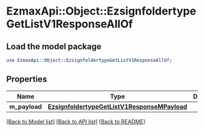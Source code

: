 # EzmaxApi::Object::EzsignfoldertypeGetListV1ResponseAllOf

## Load the model package
```perl
use EzmaxApi::Object::EzsignfoldertypeGetListV1ResponseAllOf;
```

## Properties
Name | Type | Description | Notes
------------ | ------------- | ------------- | -------------
**m_payload** | [**EzsignfoldertypeGetListV1ResponseMPayload**](EzsignfoldertypeGetListV1ResponseMPayload.md) |  | 

[[Back to Model list]](../README.md#documentation-for-models) [[Back to API list]](../README.md#documentation-for-api-endpoints) [[Back to README]](../README.md)


